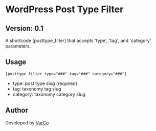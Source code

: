 
# WordPress Post Type Filter

## Version: 0.1

A shortcode [posttype_filter] that accepts 'type', 'tag', and 'category' parameters.

## Usage

```text
[posttype_filter type="###" tag="###" category="###"]
```

- type: post type slug (required)
- tag: taxonomy tag slug
- category: taxonomy category slug

## Author

Developed by [VarCo](https://www.thevariables.com)
